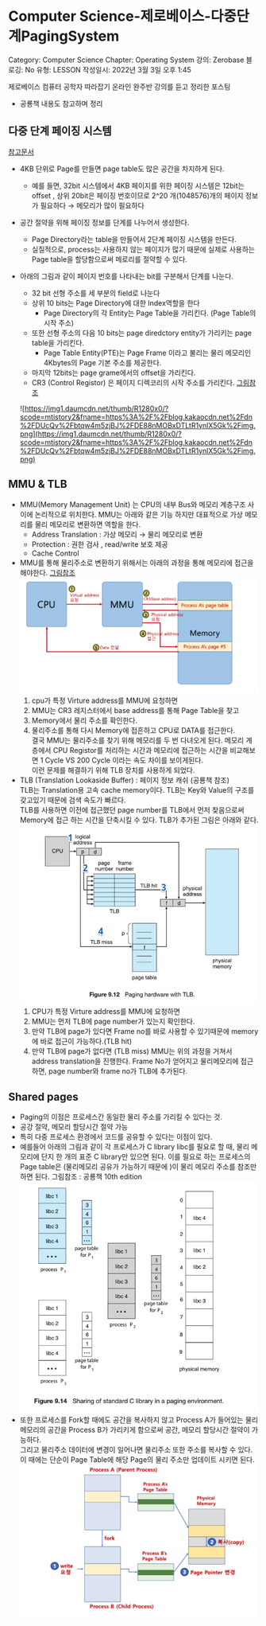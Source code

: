 # Computer Science-제로베이스-다중단계PagingSystem

Category: Computer Science
Chapter: Operating System
강의: Zerobase
블로깅: No
유형: LESSON
작성일시: 2022년 3월 3일 오후 1:45

제로베이스 컴퓨터 공학자 따라잡기 온라인 완주반 강의를 듣고 정리한 포스팅

- 공룡책 내용도 참고하며 정리

## 다중 단계 페이징 시스템

[참고문서](http://www.cs.uni.edu/~fienup/cs142f03/lectures/lec16_OS_virtual_memory.htm)

- 4KB 단위로 Page를 만들면 page table도 많은 공간을 차지하게 된다.
  - 예를 들면, 32bit 시스템에서 4KB 페이지를 위한 페이징 시스템은 12bit는 offset , 상위 20bit은 페이징 번호이므로 2^20 개(1048576)개의 페이지 정보가 필요하다 → 메모리가 많이 필요하다
- 공간 절약을 위해 페이징 정보를 단계를 나누어서 생성한다.

  - Page Directory라는 table을 만들어서 2단계 페이징 시스템을 만든다.
  - 실질적으로, process는 사용하지 않는 페이지가 많기 때문에 실제로 사용하는 Page table을 할당함으로써 메로리를 절약할 수 있다.

- 아래의 그림과 같이 페이지 번호를 나타내는 bit를 구분해서 단계를 나눈다.

  - 32 bit 선형 주소를 세 부분의 field로 나눈다
  - 상위 10 bits는 Page Directory에 대한 Index역할을 한다
    - Page Directory의 각 Entity는 Page Table을 가리킨다. (Page Table의 시작 주소)
  - 또한 선형 주소의 다음 10 bits는 page diredctory entity가 가리키는 page table을 가리킨다.
    - Page Table Entity(PTE)는 Page Frame 이라고 불리는 물리 메모리인 4Kbytes의 Page 기본 주소를 제공한다.
  - 마지막 12bits는 page grame에서의 offset을 가리킨다.
  - CR3 (Control Registor) 은 페이지 디렉코리의 시작 주소를 가리킨다.
    [그림참조](https://92-lwj.tistory.com/7)

  ![https://img1.daumcdn.net/thumb/R1280x0/?scode=mtistory2&fname=https%3A%2F%2Fblog.kakaocdn.net%2Fdn%2FDUcQv%2Fbtqw4m5zjBJ%2FDE88nMOBxDTLtR1ynlX5Gk%2Fimg.png](https://img1.daumcdn.net/thumb/R1280x0/?scode=mtistory2&fname=https%3A%2F%2Fblog.kakaocdn.net%2Fdn%2FDUcQv%2Fbtqw4m5zjBJ%2FDE88nMOBxDTLtR1ynlX5Gk%2Fimg.png)

## MMU & TLB

- MMU(Memory Management Unit) 는 CPU의 내부 Bus와 메모리 계층구조 사이에 논리적으로 위치한다. MMU는 아래와 같은 기능 하지만 대표적으로 가상 메모리를 물리 메모리로 변환하면 역할을 한다.
  - Address Translation : 가상 메모리 → 물리 메모리로 변환
  - Protection : 권한 검사 , read/write 보호 제공
  - Cache Control
- MMU를 통해 물리주소로 변환하기 위해서는 아래의 과정을 통해 메모리에 접근을 해야한다.
  [그림참조](https://www.fun-coding.org/virtualmemory.html)
  ![Untitled](./img/Untitled.png)
  1. cpu가 특정 Virture address를 MMU에 요청하면
  2. MMU는 CR3 레지스터에서 base address를 통해 Page Table을 찾고
  3. Memory에서 물리 주소를 확인한다.
  4. 물리주소를 통해 다시 Memory에 접흔하고 CPU로 DATA를 접근한다.</br>
     결국 MMU는 물리주소를 찾기 위해 메모리를 두 번 다녀오게 된다. 메모리 계층에서 CPU Registor를 처리하는 시간과 메모리에 접근하는 시간을 비교해보면 1 Cycle VS 200 Cycle 이라는 속도 차이를 보이게된다. </br>이런 문제를 해결하기 위해 TLB 장치를 사용하게 되었다.
- TLB (Translation Lookaside Buffer) : 페이지 정보 캐쉬 (공룡책 참조)</br>
  TLB는 Translation용 고속 cache memory이다. TLB는 Key와 Value의 구조를 갖고있기 때문에 검색 속도가 빠르다.</br>
  TLB를 사용하면 이전에 접근했던 page number를 TLB에서 먼저 찾음으로써 Memory에 접근 하는 시간을 단축시킬 수 있다.
  TLB가 추가된 그림은 아래와 같다.
  </br>
  ![Untitled](./img/Untitled%201.png)
  </br>
  1. CPU가 특정 Virture address를 MMU에 요청하면
  2. MMU는 먼저 TLB에 page number가 있는지 확인한다.
  3. 만약 TLB에 page가 있다면 Frame no를 바로 사용할 수 있기때문에 memory에 바로 접근이 가능하다.(TLB hit)
  4. 만약 TLB에 page가 없다면 (TLB miss) MMU는 위의 과정을 거쳐서 address translation을 진행한다. Frame No가 얻어지고 물리메모리에 접근하면, page number와 frame no가 TLB에 추가된다.

## Shared pages

- Paging의 이점은 프로세스간 동일한 물리 주소를 가리킬 수 있다는 것.
- 공강 절약, 메모리 할당시간 절약 가능
- 특히 다중 프로세스 환경에서 코드를 공유할 수 있다는 이점이 있다.
- 예를들어 아래의 그림과 같이 각 프로세스가 C library libc를 필요로 할 때, 물리 메모리에 단지 한 개의 표준 C library만 있으면 된다. 이를 필요로 하는 프로세스의 Page table은 (물리메모리 공유가 가능하기 때문에 )이 물리 메모리 주소를 참조만 하면 된다.
  그림참조 : 공룡책 10th edition
  ![Untitled](./img/Untitled%202.png)
- 또한 프로세스를 Fork할 때에도 공간을 복사하지 않고 Process A가 들어있는 물리메모리의 공간을 Process B가 가리키게 함으로써 공간, 메모리 할당시간 절약이 가능하다.</br> 그리고 물리주소 데이터에 변경이 일어나면 물리주소 또한 주소를 복사할 수 있다. </br>이 때에는 단순이 Page Table에 해당 Page의 물리 주소만 업데이트 시키면 된다.
  ![Untitled](./img/Untitled%203.png)
